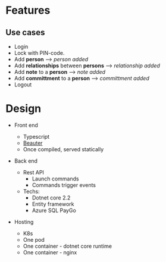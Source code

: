 # Features

## Use cases

- Login
- Lock with PIN-code.
- Add **person** --> _person added_
- Add **relationships** between **persons** --> _relationship added_
- Add **note** to a **person** --> _note added_
- Add **committment** to a **person** --> _committment added_
- Logout

# Design

- Front end
    - Typescript
    - [Beauter](https://beauter.io/docs/start/)
    - Once compiled, served statically

- Back end
    - Rest API
        - Launch commands
        - Commands trigger events
    - Techs:
        - Dotnet core 2.2
        - Entity framework
        - Azure SQL PayGo

- Hosting
    - K8s
    - One pod
    - One container - dotnet core runtime 
    - One container - nginx
